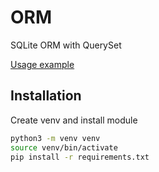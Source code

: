 # ORM
SQLite ORM with QuerySet

[Usage example](main.py)

## Installation
Create venv and install module
```bash
python3 -m venv venv
source venv/bin/activate
pip install -r requirements.txt
```
